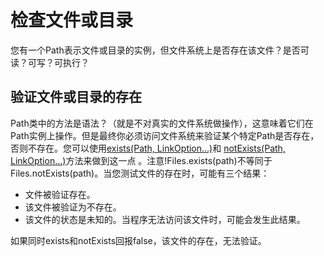 # 检查文件或目录
您有一个Path表示文件或目录的实例，但文件系统上是否存在该文件？是否可读？可写？可执行？

## 验证文件或目录的存在
Path类中的方法是语法？（就是不对真实的文件系统做操作），这意味着它们在Path实例上操作。但是最终你必须访问文件系统来验证某个特定Path是否存在，否则不存在。您可以使用[exists(Path, LinkOption...)](https://docs.oracle.com/javase/8/docs/api/java/nio/file/Files.html#exists-java.nio.file.Path-java.nio.file.LinkOption...-)和 [notExists(Path, LinkOption...)](https://docs.oracle.com/javase/8/docs/api/java/nio/file/Files.html#notExists-java.nio.file.Path-java.nio.file.LinkOption...-)方法来做到这一点 。注意!Files.exists(path)不等同于Files.notExists(path)。当您测试文件的存在时，可能有三个结果：

* 文件被验证存在。
* 该文件被验证为不存在。
* 该文件的状态是未知的。当程序无法访问该文件时，可能会发生此结果。

如果同时exists和notExists回报false，该文件的存在，无法验证。
